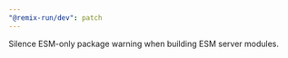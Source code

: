 ```yaml
---
"@remix-run/dev": patch
---
```


Silence ESM-only package warning when building ESM server modules.
